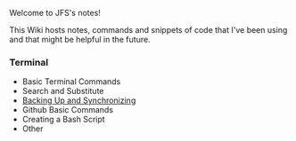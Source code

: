 Welcome to JFS's notes!

This Wiki hosts notes, commands and snippets of code that I've been using and that might be helpful in the future.

### Terminal
* Basic Terminal Commands
* Search and Substitute
* [Backing Up and Synchronizing](https://github.com/juanfrans/notes/wiki/Backing-Up-and-Synchronizing-Files-(Terminal))
* Github Basic Commands
* Creating a Bash Script
* Other